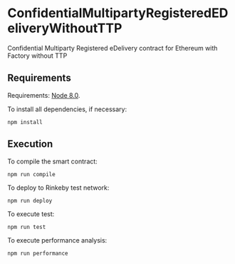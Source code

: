 # ConfidentialMultipartyRegisteredEDeliveryWithoutTTP
Confidential Multiparty Registered eDelivery contract for Ethereum with Factory without TTP

## Requirements
Requirements: [Node 8.0](https://nodejs.org/en/download/).

To install all dependencies, if necessary:
```
npm install
```
## Execution
To compile the smart contract:
```
npm run compile
```

To deploy to Rinkeby test network:
```
npm run deploy
```

To execute test:
```
npm run test
```

To execute performance analysis:
```
npm run performance
```
